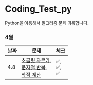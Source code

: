 # Coding_Test_py
Python을 이용해서 알고리즘 문제 기록합니다.

### 4월
| 날짜  | 문제                                                                                                                                                        | 체크      |
|-----|-----------------------------------------------------------------------------------------------------------------------------------------------------------|---------|
| 4.8 | [초콜릿 자르기](https://www.acmicpc.net/problem/2163),<br/> [문자열 반복](https://www.acmicpc.net/problem/2675), <br/> [학점 계산](https://www.acmicpc.net/problem/2754) | ✅,<br/> ✅,<br/> ✅ |